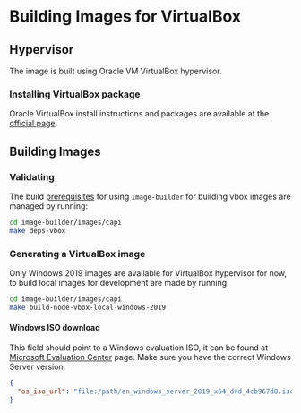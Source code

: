 # Building Images for VirtualBox

## Hypervisor

The image is built using Oracle VM VirtualBox hypervisor.

### Installing VirtualBox package

Oracle VirtualBox install instructions and packages are available at the [official page](https://www.virtualbox.org/wiki/Downloads).

## Building Images

### Validating

The build [prerequisites](../capi.md#prerequisites) for using `image-builder` for
building vbox images are managed by running:

```bash
cd image-builder/images/capi
make deps-vbox
```

### Generating a VirtualBox image

Only Windows 2019 images are available for VirtualBox hypervisor for now, to build local images
for development are made by running:

```bash
cd image-builder/images/capi
make build-node-vbox-local-windows-2019
```

#### Windows ISO download

This field should point to a Windows evaluation ISO, it can be found at [Microsoft Evaluation Center](https://www.microsoft.com/evalcenter/evaluate-windows-server-2019) page. Make sure you have the correct Windows Server version.

```json
{
  "os_iso_url": "file:/path/en_windows_server_2019_x64_dvd_4cb967d8.iso"
}
```
